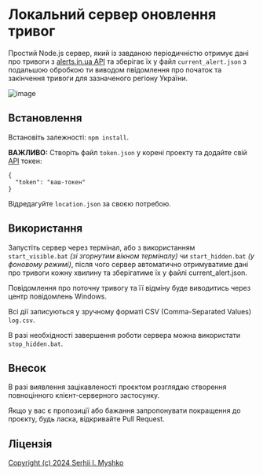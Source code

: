 # Локальний сервер оновлення тривог

Простий Node.js сервер, який із завданою періодичністю отримує дані про тривоги з [alerts.in.ua API](https://alerts.in.ua/) та зберігає їх у файл `current_alert.json` з подальшою обробкою ти виводом пвідомлення про початок та закінчення тривоги для зазначеного регіону України.

![image](https://github.com/sergeiown/Current_Alert_UA/assets/112722061/e50cfb49-4797-4322-9e65-6f55fdf7b28e)

## Встановлення

Встановіть залежності: `npm install`.

**ВАЖЛИВО:** Створіть файл `token.json` у корені проекту та додайте свій [API](https://alerts.in.ua/) токен:

```
{
  "token": "ваш-токен"
}
```

Відредагуйте `location.json` за своєю потребою.

## Використання

Запустіть сервер через термінал, або з використанням `start_visible.bat` *(зі згорнутим вікном терміналу)* чи `start_hidden.bat` *(у фоновому режимі)*, після чого сервер автоматично отримуватиме дані про тривоги кожну хвилину та зберігатиме їх у файлі current_alert.json.

Повідомлення про поточну тривогу та її відміну буде виводитись через центр повідомлень Windows.

Всі дії записуються у зручному форматі CSV (Comma-Separated Values) `log.csv`.

В разі необхідності завершення роботи сервера можна використати `stop_hidden.bat`.

## Внесок

В разі виявлення зацікавленості проєктом розглядаю створення повноцінного клієнт-серверного застосунку.

Якщо у вас є пропозиції або бажання запропонувати покращення до проєкту, будь ласка, відкривайте Pull Request.

## Ліцензія

[Copyright (c) 2024 Serhii I. Myshko](https://github.com/sergeiown/Current_Alert/blob/main/LICENSE)
